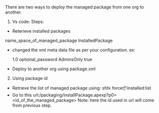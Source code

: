 There are two ways to deploy the managed package from one org to another.

1. Vs code:
Steps:
- Reterieve installed packages
<types>
    <members>name_space_of_managed_package</members>
    <name>InstalledPackage</name>
</types>

- changed the xml meta data file as per your configuration.
ex:
  <?xml version="1.0" encoding="UTF-8"?>
  <InstalledPackage xmlns="http://soap.sforce.com/2006/04/metadata">
  <versionNumber>1.0</versionNumber>
  <password>optional_password</password>
  <securityType>AdminsOnly</securityType>
  <activateRSS>true</activateRSS>
  </InstalledPackage>

- Deploy to another org using package.xml


2. Using package id
- Retrieve the list of managed package using: sfdx force:package:installed:list
- Go to this url:/packaging/installPackage.apexp?p0=<id_of_the_managed_package>
  Note: here the id used in url will come from previous step.
